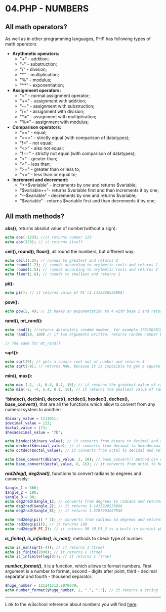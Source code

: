 # 04.PHP - NUMBERS

## All math operators?

As well as in other programming languages, PHP has following types of math operators: 
- **Arythmetic operators:**
  - "+" - addition;
  - "-" - substruction;
  - "/" - division;
  - "*" - multiplication;
  - "%" - modulus;
  - "**" - exponentiation;
- **Assignment operators:**
  - "=" - normal assignment operator;
  - "+=" - assignment with addition;
  - "-=" - assignment with substruction;
  - "/=" - assignment with division;
  - "*=" - assignment with multipilcation;
  - "%=" - assignment with modulus;
-  **Comparison operators:**
   -  "==" - equal;
   -  "===" - strictly equal (with comparison of datatypes);
   -  "!=" - not equal;
   -  "<>" - also not equal;
   -  "!==" - strictly not equal (with comparison of datatypes);
   -  ">" - greater than;
   -  "<" - less than;
   -  ">=" - greater than or less to;
   -  "<=" - less than or equal to;
- **Increment and decrement:**
  - "++$variable" - increments by one and returns $variable;
  - "$variable++"- returns $variable first and than increments it by one;
  - "--$variable" - decrements by one and returns $variable;
  - "$variable" - returns $variable first and than decrements it by one;


## All math methods?
**abs()**, returns absolut value of number(without a sign):
```php
echo abs(-123); //it returns number 123
echo abs(123); // it returns itself
```

**ceil(), round(), floor()**, all round the numbers, but different way:
```php
echo ceil(1.2); // rounds to greatest and returns 2
echo round(1.2); // rounds according to arytmetic rools and returns 1
echo round(1.5); // rounds according to arytmetic rools and returns 2
echo floor(1.8); // rounds to smallest and returns 1
```

**pi():**
```php
echo pi(); // it returns value of PI (3.1415926535898)
```

**pow():**
```php
echo pow(2, 4); // it makes an exponentation to 4 with base 2 and returns 16
```

**rand(), mt_rand():**
```php
echo rand(); //returns absolutely random number, for example 1701583815
echo rand(10, 100) // if two arguments written, returns random number between 10 and 100, for example 81

// The same for mt_rand()
```

**sqrt():**
```php
echo sqrt(9); // gets a square root out of number and returns 3
echo sqrt(-9); // returns NAN, because it is imposible to get a square root out of negative value   
```

**min(), max():**
```php
echo max (-2, -4, 6.4, 8.1, 10); // it returns the greatest value of range, in our situation 10
echo min(-2, -4, 6.4, 8.1, 10); // it returns the smallest value of range, in our situation -4
```

***bindec(), decbin(), decoct(), octdec(), hexdec(), dechex(), base_convert()**, that are all the functions which allow to convert from any numeral system to another:
```php
$binary_value = 1111011;
$decimal_value = 123;
$octal_value = 173;
$hexadecimal_value = "7b";

echo bindec($binary_value); // it converts from binary to decimal and returns 123
echo dechex($decimal_value); // it converts from decimal to hexadecimal and returns 7b
echo octdec($octal_value); // it converts from octal to decimal and returns 123

echo base_convert($binary_value, 2, 10); // base_convert() method can convert from any numeral system to any other. First argument is number to convert, second - numeral system of this number and third - numeral system we want to convert to. And in our situation we convert from binary to decimal and it returns 123
echo base_convert($octal_value, 8, 16); // it converts from octal to hexadecimal and returns 7b
```

***rad2deg(), deg2rad()***, functions to convert radians to degrees and conversely:
```php
$angle_1 = 360;
$angle_2 = 180;
$angle_3 = 90;
echo deg2rad($angle_1); // converts from degrees to radians and returns 6.2831853071796
echo deg2rad($angle_2); // it returns 3.1415926535898
echo deg2rad($angle_3); // it returns 1.5707963267949

echo rad2deg(pi() * 2); // converts from radians to degrees and returns 360
echo rad2deg(pi()); // it returns 180
echo rad2deg(M_PI_2); // it returns 90 (M_PI_2 is a built-in constnt which contains pi() / 2)
```

***is_finite(), is_infinite(), is_nan()***, methods to check type of number:
```php
echo is_nan(sqrt(-4)); // it returns 1 (true)
echo is_finite(2000); // it returns 1 (true)
echo is_infinite(log(0)); // it returns 1 (true)
```

***number_format()***, it is a function, which allows to format numbers. First argument is a number to format, second - digits after point, third - decimal separator and fourth - thousend separator:
```php
$huge_number = 121341212.8979879;
echo number_format($huge_number, 2, ".", ","); // it returns a string "121,341,212.90"
```
___
Link to the w3school reference about numbers you will find 
<a href="https://www.w3schools.com/php/php_ref_math.asp">here</a>.